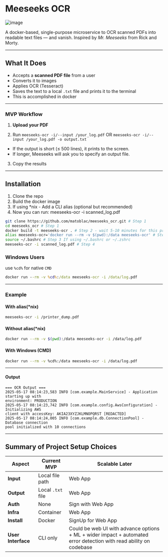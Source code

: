 # Meeseeks OCR

![image](https://github.com/user-attachments/assets/bf8d39f3-25c5-448c-b669-8130326e26df)

A docker-based, single-purpose microservice to OCR scanned PDFs into readable text files — and vanish. Inspired by *Mr. Meeseeks* from Rick and Morty.

---

## What It Does

- Accepts a **scanned PDF file** from a user
- Converts it to images
- Applies OCR (Tesseract)
- Saves the text to a local `.txt` file and prints it to the terminal
- This is accomplished in docker

---

### MVP Workflow

1. **Upload your PDF**

2. Run `meeseeks-ocr -i/--input /your_log.pdf` OR `meeseeks-ocr -i/--input /your_log.pdf -o output.txt`

- If the output is short (≤ 500 lines), it prints to the screen.
- If longer, Meeseeks will ask you to specify an output file.

3. Copy the results

---

## Installation

1. Clone the repo
2. Build the docker image
3. If using *nix - Add a CLI alias (optional but recommended)
4. Now you can run: meeseeks-ocr -i scanned_log.pdf

```bash
git clone https://github.com/matoblac/meeseeks_ocr.git # Step 1
cd meeseeks_ocr # Step 1
docker build -t meeseeks-ocr . # Step 2 - wait 5-10 minutes for this process to complete
alias meeseeks-ocr='docker run --rm -v $(pwd):/data meeseeks-ocr' # Step 3 If using ~/.bashrc or ~/.zshrc
source ~/.bashrc # Step 3 If using ~/.bashrc or ~/.zshrc
meeseeks-ocr -i scanned_log.pdf # Step 4
```

### Windows Users
use `%cd%` for native `CMD`
```cmd
docker run --rm -v %cd%:/data meeseeks-ocr -i /data/log.pdf
```
---

### Example

#### With alias(*nix)

```bash
meeseeks-ocr -i /printer_dump.pdf
```

#### Without alias(*nix)

```bash
docker run --rm -v $(pwd):/data meeseeks-ocr -i /data/log.pdf
```

#### With Windows (CMD)

```bash
docker run --rm -v %cd%:/data meeseeks-ocr -i /data/log.pdf
```

---

#### Output
```
=== OCR Output ===
2025-05-17 08:14:23,583 INFO [com.example.MainService] - Application starting up with
environment: PRODUCTION
2025-05-17 08:14:23,742 INFO [com.example.config.AwsConfiguration] - Initializing AWS
client with accessKey: AKIA23XYZJKLMNOPQRST [REDACTED]
2025-05-17 08:14:24,005 INFO [com.example.db.ConnectionPool] - Database connection
pool initialized with 10 connections
```

---

## Summary of Project Setup Choices

| Aspect | Current MVP | Scalable Later |
|--------|-------------|----------------|
| **Input** | Local file path | Web App |
| **Output** | Local `.txt` file | Web App |
| **Auth** | None | Sign with Web App |
| **Infra** | Container | Web App |
| **Install** | Docker | SignUp for Web App |
| **User Interface** | CLI only | Could be web UI with advance options + ML + wider impact + automated error detection with read ability on codebase |


